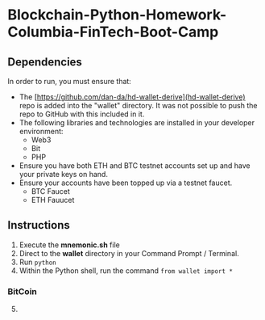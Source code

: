 # Blockchain-Python-Homework-Columbia-FinTech-Boot-Camp

## Dependencies

In order to run, you must ensure that:
* The [https://github.com/dan-da/hd-wallet-derive](hd-wallet-derive) repo is added into the "wallet" directory. It was not possible to push the repo to GitHub with this included in it.  
* The following libraries and technologies are installed in your developer environment:
  * Web3
  * Bit
  * PHP
* Ensure you have both ETH and BTC testnet accounts set up and have your private keys on hand. 
* Ensure your accounts have been topped up via a testnet faucet.
  * BTC Faucet
  * ETH Fauucet

## Instructions

1. Execute the **mnemonic.sh** file
2. Direct to the **wallet** directory in your Command Prompt / Terminal.
3. Run `python`
4. Within the Python shell, run the command `from wallet import *`

### BitCoin

5. 
